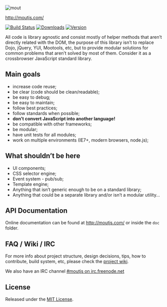 ![mout](http://moutjs.com/logo.png "Modular JavaScript Utilties")

http://moutjs.com/

[![Build Status](https://travis-ci.org/mout/mout.svg?branch=master)](https://travis-ci.org/mout/mout) [![Downloads](https://img.shields.io/npm/dm/mout.svg)](https://www.npmjs.com/package/mout) [![Version](https://img.shields.io/npm/v/mout.svg)](https://www.npmjs.com/package/mout)

All code is library agnostic and consist mostly of helper methods that aren’t directly related with the DOM, the purpose of this library isn’t to replace Dojo, jQuery, YUI, Mootools, etc, but to provide modular solutions for common problems that aren’t solved by most of them. Consider it as a crossbrowser JavaScript standard library.

Main goals
----------

-   increase code reuse;
-   be clear (code should be clean/readable);
-   be easy to debug;
-   be easy to maintain;
-   follow best practices;
-   follow standards when possible;
-   **don’t convert JavaScript into another language!**
-   be compatible with other frameworks;
-   be modular;
-   have unit tests for all modules;
-   work on multiple environments (IE7+, modern browsers, node.js);

What shouldn’t be here
----------------------

-   UI components;
-   CSS selector engine;
-   Event system - pub/sub;
-   Template engine;
-   Anything that isn’t generic enough to be on a standard library;
-   Anything that could be a separate library and/or isn’t a modular utility…

API Documentation
-----------------

Online documentation can be found at http://moutjs.com/ or inside the `doc` folder.

FAQ / Wiki / IRC
----------------

For more info about project structure, design decisions, tips, how to contribute, build system, etc, please check the [project wiki](https://github.com/mout/mout/wiki).

We also have an IRC channel [\#moutjs on irc.freenode.net](http://webchat.freenode.net/?channels=moutjs)

License
-------

Released under the [MIT License](http://www.opensource.org/licenses/mit-license.php).
